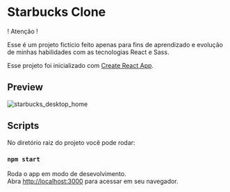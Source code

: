 # Starbucks Clone

! Atenção !

Esse é um projeto fictício feito apenas para fins de aprendizado e evolução de minhas habilidades com as tecnologias React e Sass.

Esse projeto foi inicializado com [Create React App](https://github.com/facebook/create-react-app).

## Preview

![starbucks_desktop_home](https://github.com/GabrielCastro-dev/starbucks_clone/assets/127990863/f2115740-b87c-44a1-b50d-f55f0b4aa624)

## Scripts

No diretório raiz do projeto você pode rodar:

### `npm start`

Roda o app em modo de desevolvimento.\
Abra [http://localhost:3000](http://localhost:3000) para acessar em seu navegador.
